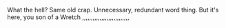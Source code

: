 What the hell? Same old crap. Unnecessary, redundant word thing. But it's here, you son of a Wretch ,,,,,,,,,,,,,,,,,,,,,,,,,,,
